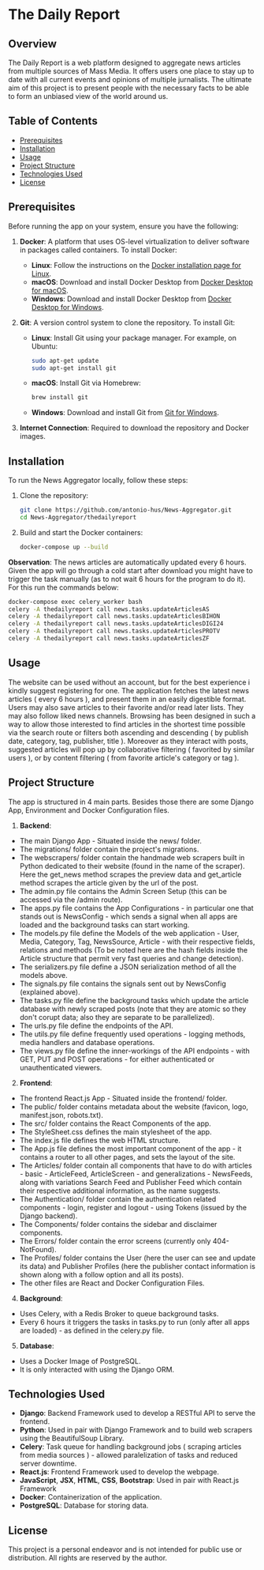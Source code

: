 # The Daily Report 

## Overview
The Daily Report is a web platform designed to aggregate news articles from multiple sources of Mass Media.
It offers users one place to stay up to date with all current events and opinions of multiple jurnalists.
The ultimate aim of this project is to present people with the necessary facts to be able to form an unbiased view of the world around us.

## Table of Contents
- [Prerequisites](#prerequisites)
- [Installation](#installation)
- [Usage](#usage)
- [Project Structure](#project-structure)
- [Technologies Used](#technologies-used)
- [License](#license)

## Prerequisites
Before running the app on your system, ensure you have the following:

1. **Docker**: A platform that uses OS-level virtualization to deliver software in packages called containers. To install Docker:
    - **Linux**: Follow the instructions on the [Docker installation page for Linux](https://docs.docker.com/engine/install/#server).
    - **macOS**: Download and install Docker Desktop from [Docker Desktop for macOS](https://docs.docker.com/desktop/install/mac-install/).
    - **Windows**: Download and install Docker Desktop from [Docker Desktop for Windows](https://docs.docker.com/desktop/install/windows-install/).

2. **Git**: A version control system to clone the repository. To install Git:
    - **Linux**: Install Git using your package manager. For example, on Ubuntu:
        ```sh
        sudo apt-get update
        sudo apt-get install git
        ```
    - **macOS**: Install Git via Homebrew:
        ```sh
        brew install git
        ```
    - **Windows**: Download and install Git from [Git for Windows](https://gitforwindows.org/).

3. **Internet Connection**: Required to download the repository and Docker images.


## Installation
To run the News Aggregator locally, follow these steps:

1. Clone the repository:
    ```sh
    git clone https://github.com/antonio-hus/News-Aggregator.git
    cd News-Aggregator/thedailyreport
    ```

2. Build and start the Docker containers:
    ```sh
    docker-compose up --build
    ```

**Observation**: The news articles are automatically updated every 6 hours. Given the app will go through a cold start after download you might have to trigger the task manually (as to not wait 6 hours for the program to do it). For this run the commands below:
 ```sh
docker-compose exec celery_worker bash
celery -A thedailyreport call news.tasks.updateArticlesAS
celery -A thedailyreport call news.tasks.updateArticlesBIHON
celery -A thedailyreport call news.tasks.updateArticlesDIGI24
celery -A thedailyreport call news.tasks.updateArticlesPROTV
celery -A thedailyreport call news.tasks.updateArticlesZF
 ```


## Usage
The website can be used without an account, but for the best experience i kindly suggest registering for one.
The application fetches the latest news articles ( every 6 hours ), and present them in an easily digestible format.
Users may also save articles to their favorite and/or read later lists. They may also follow liked news channels.
Browsing has been designed in such a way to allow those interested to find articles in the shortest time possible via 
the search route or filters both ascending and descending ( by publish date, category, tag, publisher, title ).
Moreover as they interact with posts, suggested articles will pop up by collaborative filtering ( favorited by similar users ),
or by content filtering ( from favorite article's category or tag ).

## Project Structure
The app is structured in 4 main parts.
Besides those there are some Django App, Environment and Docker Configuration files.

1. **Backend**:  
- The main Django App - Situated inside the news/ folder.  
- The migrations/ folder contain the project's migrations.  
- The webscrapers/ folder contain the handmade web scrapers built in Python dedicated to their website (found in the name of the scraper). Here the get_news method scrapes the preview data and get_article method
scrapes the article given by the url of the post.  
- The admin.py file contains the Admin Screen Setup (this can be accessed via the /admin route).  
- The apps.py file contains the App Configurations - in particular one that stands out is NewsConfig - which sends a signal when all apps are loaded and the background tasks can start working.
- The models.py file define the Models of the web application - User, Media, Category, Tag, NewsSource, Article - with their respective fields, relations and methods (To be noted here are the hash fields
inside the Article structure that permit very fast queries and change detection).  
- The serializers.py file define a JSON serialization method of all the models above.  
- The signals.py file contains the signals sent out by NewsConfig (explained above).  
- The tasks.py file define the background tasks which update the article database with newly scraped posts (note that they are atomic so they don't corupt data; also they are separate to be parallelized).  
- The urls.py file define the endpoints of the API.  
- The utils.py file define frequently used operations - logging methods, media handlers and database operations.  
- The views.py file define the inner-workings of the API endpoints - with GET, PUT and POST operations - for either authenticated or unauthenticated viewers.  
   
2. **Frontend**:  
- The frontend React.js App - Situated inside the frontend/ folder.  
- The public/ folder contains metadata about the website (favicon, logo, manifest.json, robots.txt).
- The src/ folder contains the React Components of the app.  
- The StyleSheet.css defines the main stylesheet of the app.  
- The index.js file defines the web HTML structure.  
- The App.js file defines the most important component of the app - it contains a router to all other pages, and sets the layout of the site.  
- The Articles/ folder contain all components that have to do with articles - basic - ArticleFeed, ArticleScreen - and generalizations - NewsFeeds, along with variations Search Feed and Publisher Feed which contain their respective additional information, as the name suggests.
- The Authentication/ folder contain the authentication related components - login, register and logout - using Tokens (issued by the Django backend).
- The Components/ folder contains the sidebar and disclaimer components.
- The Errors/ folder contain the error screens (currently only 404-NotFound).
- The Profiles/ folder contains the User (here the user can see and update its data) and Publisher Profiles (here the publisher contact information is shown along with a follow option and all its posts).  
- The other files are React and Docker Configuration Files.
   
4. **Background**:  
- Uses Celery, with a Redis Broker to queue background tasks.
- Every 6 hours it triggers the tasks in tasks.py to run (only after all apps are loaded) - as defined in the celery.py file.
   
5. **Database**:  
- Uses a Docker Image of PostgreSQL.  
- It is only interacted with using the Django ORM.

## Technologies Used
- **Django**: Backend Framework used to develop a RESTful API to serve the frontend.
- **Python**: Used in pair with Django Framework and to build web scrapers using the BeautifulSoup Library.
- **Celery**: Task queue for handling background jobs ( scraping articles from media sources ) - allowed paralelization of tasks and reduced server downtime.
- **React.js**: Frontend Framework used to develop the webpage.
- **JavaScript**, **JSX**, **HTML**, **CSS**, **Bootstrap**: Used in pair with React.js Framework
- **Docker**: Containerization of the application.
- **PostgreSQL**: Database for storing data.

## License
This project is a personal endeavor and is not intended for public use or distribution. All rights are reserved by the author.
